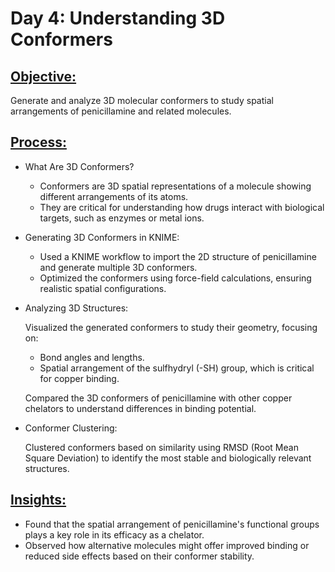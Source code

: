 # **Day 4: Understanding 3D Conformers**
## <ins>Objective:</ins>
  Generate and analyze 3D molecular conformers to study spatial arrangements of penicillamine and related molecules.
## <ins>Process:</ins>
- What Are 3D Conformers?

    - Conformers are 3D spatial representations of a molecule showing different arrangements of its atoms.
    - They are critical for understanding how drugs interact with biological targets, such as enzymes or metal ions.

- Generating 3D Conformers in KNIME:

    - Used a KNIME workflow to import the 2D structure of penicillamine and generate multiple 3D conformers.
    - Optimized the conformers using force-field calculations, ensuring realistic spatial configurations.

- Analyzing 3D Structures:

  Visualized the generated conformers to study their geometry, focusing on:

    - Bond angles and lengths.
    - Spatial arrangement of the sulfhydryl (-SH) group, which is critical for copper binding.

  Compared the 3D conformers of penicillamine with other copper chelators to understand differences in binding potential.

- Conformer Clustering:

   Clustered conformers based on similarity using RMSD (Root Mean Square Deviation) to identify the most stable and biologically relevant structures.
## <ins>Insights:</ins>
  
  - Found that the spatial arrangement of penicillamine's functional groups plays a key role in its efficacy as a chelator.
  - Observed how alternative molecules might offer improved binding or reduced side effects based on their conformer stability.
